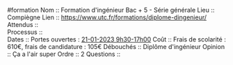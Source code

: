 #formation
Nom ::  Formation d'ingénieur Bac + 5 - Série générale
Lieu ::  Compiègne
Lien ::  https://www.utc.fr/formations/diplome-dingenieur/
Attendus ::  
Processus ::  
Dates ::  Portes ouvertes : [21-01-2023 9h30-17h00](https://www.utc.fr/agenda/journee-portes-ouvertes-2023/ "JPO 21 janvier (Nouvelle fenêtre)")
Coût ::  Frais de scolarité : 610€, frais de candidature : 105€
Débouchés ::  Diplôme d'ingénieur
Opinion ::  Ça a l'air super
Ordre ::  2
Questions ::  
